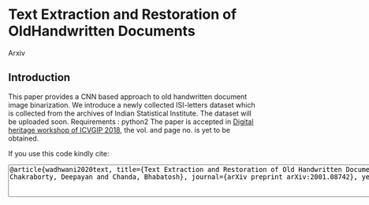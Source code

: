 # Text Extraction and Restoration of OldHandwritten Documents</h1>
<a hef="https://arxiv.org/pdf/2001.08742.pdf">Arxiv</a>
<h2>Introduction</h2>
This paper provides a CNN based approach to old handwritten document image binarization. We introduce a newly collected ISI-letters dataset which is collected from the archives of Indian Statistical Institute. The dataset will be uploaded soon.
Requirements :
python2
The paper is accepted in <a href="http://dtu.ac.in/Platforms/WDH_CFP/">Digital heritage workshop of ICVGIP 2018</a>, the vol. and page no. is yet to be obtained.

If you use this code kindly cite: 
<textarea id="cite" name="cite" rows="4" cols="150">
@article{wadhwani2020text, title={Text Extraction and Restoration of Old Handwritten Documents}, author={Wadhwani, Mayank and Kundu, Debapriya and Chakraborty, Deepayan and Chanda, Bhabatosh}, journal={arXiv preprint arXiv:2001.08742}, year={2020} }
</textarea>
